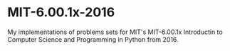 # MIT-6.00.1x-2016
My implementations of problems sets for MIT's MIT-6.00.1x Introductin to Computer Science and Programming in Python from 2016.
